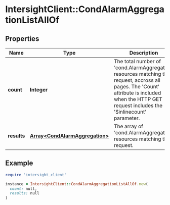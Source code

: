 # IntersightClient::CondAlarmAggregationListAllOf

## Properties

| Name | Type | Description | Notes |
| ---- | ---- | ----------- | ----- |
| **count** | **Integer** | The total number of &#39;cond.AlarmAggregation&#39; resources matching the request, accross all pages. The &#39;Count&#39; attribute is included when the HTTP GET request includes the &#39;$inlinecount&#39; parameter. | [optional] |
| **results** | [**Array&lt;CondAlarmAggregation&gt;**](CondAlarmAggregation.md) | The array of &#39;cond.AlarmAggregation&#39; resources matching the request. | [optional] |

## Example

```ruby
require 'intersight_client'

instance = IntersightClient::CondAlarmAggregationListAllOf.new(
  count: null,
  results: null
)
```


